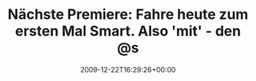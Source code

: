---
retweeted: false
source: <a href="http://www.swift-app.com/" rel="nofollow">Swift</a>
entities:
  hashtags: []
  symbols: []
  user_mentions: []
  urls: []
display_text_range:
- '0'
- '100'
favorite_count: '0'
id_str: '6933615682'
truncated: false
retweet_count: '0'
id: '6933615682'
created_at: Tue Dec 22 16:29:26 +0000 2009
favorited: false
full_text: 'Nächste Premiere: Fahre heute zum ersten Mal Smart. Also ''mit'' - den
  [@sunrise2k5](https://twitter.com/sunrise2k5) zur Post begleiten.'
lang: de
tags:
- pesos/twitter
date: '2009-12-22T16:29:26+00:00'
src: https://twitter.com/bascht/status/6933615682
original_url: https://twitter.com/bascht/status/6933615682
type: twitter_tweet
text: 'Nächste Premiere: Fahre heute zum ersten Mal Smart. Also ''mit'' - den [@sunrise2k5](https://twitter.com/sunrise2k5)
  zur Post begleiten.'
title: 'Nächste Premiere: Fahre heute zum ersten Mal Smart. Also ''mit'' - den @s'

---